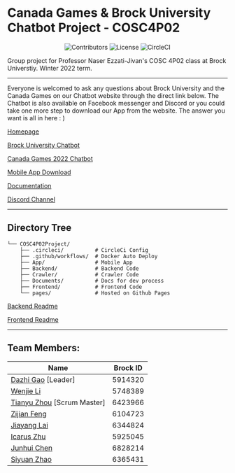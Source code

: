 # Canada Games & Brock University Chatbot Project - COSC4P02

<p align="center">
  <img alt="Contributors" src="https://img.shields.io/github/contributors/COSC-4P02/COSC4P02Project">
  <img alt="License" src="https://img.shields.io/github/license/COSC-4P02/COSC4P02Project">
  <img alt="CircleCI" src="https://circleci.com/gh/COSC-4P02/COSC4P02Project/tree/main.svg?style=svg">
</p>

Group project for Professor Naser Ezzati-Jivan's COSC 4P02 class at Brock Universtiy. Winter 2022 term.

---

Everyone is welcomed to ask any questions about Brock University and the Canada Games on our Chatbot website through the direct link below. The Chatbot is also available on Facebook messenger and Discord or you could take one more step to download our App from the website. The answer you want is all in here : )

[Homepage](https://chatbot-ai.ga)

[Brock University Chatbot](https://web.chatbot-ai.ga/?bot=brock)

[Canada Games 2022 Chatbot](https://web.chatbot-ai.ga/?bot=game)

[Mobile App Download](https://app.chatbot-ai.ga)

[Documentation](https://docs.chatbot-ai.ga)

[Discord Channel](https://discord.gg/kSDPxkVh5T)

---

## Directory Tree

```
└── COSC4P02Project/
    ├── .circleci/          # CircleCi Config
    ├── .github/workflows/  # Docker Auto Deploy
    ├── App/                # Mobile App
    ├── Backend/            # Backend Code
    ├── Crawler/            # Crawler Code
    ├── Documents/          # Docs for dev process
    ├── Frontend/           # Frontend Code
    └── pages/              # Hosted on Github Pages
```

[Backend Readme](https://github.com/COSC-4P02/COSC4P02Project/blob/main/Backend/README.md)

[Frontend Readme](https://github.com/COSC-4P02/COSC4P02Project/blob/main/Frontend/README.md)

---


## Team Members:  

|Name|Brock ID|
|--|--|
| [Dazhi Gao](https://github.com/AlbatrossBill) [Leader] | 5914320 |
| [Wenjie Li](https://github.com/lwj-super7) | 5748389 |
| [Tianyu Zhou](https://github.com/KrunkZhou) [Scrum Master] | 6423966 |
| [Zijian Feng](https://github.com/kevinFen) | 6104723 |
| [Jiayang Lai](https://github.com/INSIDERDAVIDLAI) | 6344824 |
| [Icarus Zhu](https://github.com/ICARUSCLOVER) | 5925045 |
| [Junhui Chen](https://github.com/charles11223344) | 6828214 |
| [Siyuan Zhao](https://github.com/Barry1208) | 6365431 |
